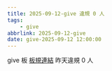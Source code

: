 ```yaml
---
title: 2025-09-12-give 違規 0 人
tags:
    - give
abbrlink: 2025-09-12-give
date: give-2025-09-12 12:00:00
---
```

give 板 [板規連結](https://www.ptt.cc/bbs/give/M.1612495900.A.C32.html)
昨天違規 0 人
